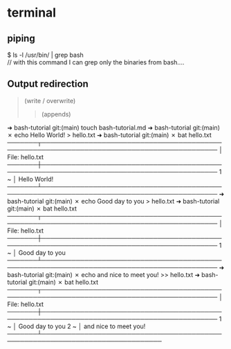 # terminal

## piping

$ ls -l /usr/bin/ | grep bash  
// with this command I can grep only the binaries from bash....

## Output redirection

> (write / overwrite)
>
> > (appends)

➜ bash-tutorial git:(main) touch bash-tutorial.md
➜ bash-tutorial git:(main) ✗ echo Hello World! > hello.txt
➜ bash-tutorial git:(main) ✗ bat hello.txt
───────┬───────────────────────────────────────────────────────────────────────────────────────────
│ File: hello.txt
───────┼───────────────────────────────────────────────────────────────────────────────────────────
1 ~ │ Hello World!
───────┴───────────────────────────────────────────────────────────────────────────────────────────
➜ bash-tutorial git:(main) ✗ echo Good day to you > hello.txt
➜ bash-tutorial git:(main) ✗ bat hello.txt
───────┬───────────────────────────────────────────────────────────────────────────────────────────
│ File: hello.txt
───────┼───────────────────────────────────────────────────────────────────────────────────────────
1 ~ │ Good day to you
───────┴───────────────────────────────────────────────────────────────────────────────────────────
➜ bash-tutorial git:(main) ✗ echo and nice to meet you! >> hello.txt
➜ bash-tutorial git:(main) ✗ bat hello.txt
───────┬───────────────────────────────────────────────────────────────────────────────────────────
│ File: hello.txt
───────┼───────────────────────────────────────────────────────────────────────────────────────────
1 ~ │ Good day to you
2 ~ │ and nice to meet you!
───────┴──────────────────────────────────────────────────────────────────────────────

